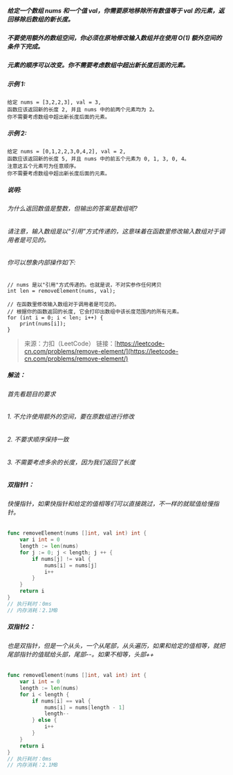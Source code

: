 ##### 给定一个数组 nums 和一个值 val，你需要原地移除所有数值等于 val 的元素，返回移除后数组的新长度。
##### 不要使用额外的数组空间，你必须在原地修改输入数组并在使用 O(1) 额外空间的条件下完成。
##### 元素的顺序可以改变。你不需要考虑数组中超出新长度后面的元素。

##### 示例 1:
```
给定 nums = [3,2,2,3], val = 3,
函数应该返回新的长度 2, 并且 nums 中的前两个元素均为 2。
你不需要考虑数组中超出新长度后面的元素。
```
##### 示例 2:
```
给定 nums = [0,1,2,2,3,0,4,2], val = 2,
函数应该返回新的长度 5, 并且 nums 中的前五个元素为 0, 1, 3, 0, 4。
注意这五个元素可为任意顺序。
你不需要考虑数组中超出新长度后面的元素。
```
##### 说明:
###### 为什么返回数值是整数，但输出的答案是数组呢?
###### 请注意，输入数组是以“引用”方式传递的，这意味着在函数里修改输入数组对于调用者是可见的。

###### 你可以想象内部操作如下:
```
// nums 是以"引用"方式传递的。也就是说，不对实参作任何拷贝
int len = removeElement(nums, val);

// 在函数里修改输入数组对于调用者是可见的。
// 根据你的函数返回的长度, 它会打印出数组中该长度范围内的所有元素。
for (int i = 0; i < len; i++) {
    print(nums[i]);
}
```
> 来源：力扣（LeetCode）
链接：[https://leetcode-cn.com/problems/remove-element/](https://leetcode-cn.com/problems/remove-element/)

##### 解法：
###### 首先看题目的要求
###### 1. 不允许使用额外的空间，要在原数组进行修改
###### 2. 不要求顺序保持一致
###### 3. 不需要考虑多余的长度，因为我们返回了长度
##### 双指针1：
###### 快慢指针，如果快指针和给定的值相等们可以直接跳过，不一样的就赋值给慢指针。
```go
func removeElement(nums []int, val int) int {
    var i int = 0
	length := len(nums)
	for j := 0; j < length; j ++ {
		if nums[j] != val {
			nums[i] = nums[j]
			i++
		}
	}
	return i
}
// 执行耗时：0ms
// 内存消耗：2.1MB
```
##### 双指针2：
###### 也是双指针，但是一个从头，一个从尾部，从头遍历，如果和给定的值相等，就把尾部指针的值赋给头部，尾部--。如果不相等，头部++
```go
func removeElement(nums []int, val int) int {
    var i int = 0
	length := len(nums)
	for i < length {
		if nums[i] == val {
			nums[i] = nums[length - 1]
			length--
		} else {
			i++
		}
	}
	return i
}
// 执行耗时：0ms
// 内存消耗：2.1MB
```
